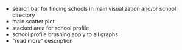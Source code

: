 * search bar for finding schools in main visualization and/or school directory
* main scatter plot
* stacked area for school profile
* school profile brushing apply to all graphs
* "read more" description